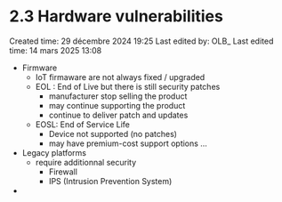 # 2.3 Hardware vulnerabilities

Created time: 29 décembre 2024 19:25
Last edited by: OLB_
Last edited time: 14 mars 2025 13:08

- Firmware
    - IoT firmaware are not always fixed / upgraded
    - EOL : End of Live but there is still security patches
        - manufacturer stop selling the product
        - may continue supporting the product
        - continue to deliver patch and updates
    - EOSL: End of Service Life
        - Device not supported (no patches)
        - may have premium-cost support options …
- Legacy platforms
    - require additionnal security
        - Firewall
        - IPS (Intrusion Prevention System)
-